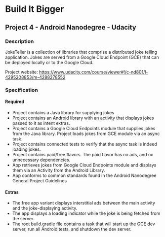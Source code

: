 # Build It Bigger
## Project 4 - Android Nanodegree - Udacity

### Description
JokeTeller is a collection of libraries that comprise a distributed joke telling application. Jokes are served from a Google Cloud Endpoint (GCE) that can be deployed locally or to the Google Cloud. 

Project website: <https://www.udacity.com/course/viewer#!/c-nd801/l-4295208853/m-4288278552>

### Specification
#### Required
- Project contains a Java library for supplying jokes
- Project contains an Android library with an activity that displays jokes passed to it as intent extras.
- Project contains a Google Cloud Endpoints module that supplies jokes from the Java library. Project loads jokes from GCE module via an async task.
- Project contains connected tests to verify that the async task is indeed loading jokes.
- Project contains paid/free flavors. The paid flavor has no ads, and no unnecessary dependencies.
- App retrieves jokes from Google Cloud Endpoints module and displays them via an Activity from the Android Library.
- App conforms to common standards found in the Android Nanodegree General Project Guidelines

#### Extras
- The free app variant displays interstitial ads between the main activity and the joke-displaying activity.
- The app displays a loading indicator while the joke is being fetched from the server.
- The root build.gradle file contains a task that will start up the GCE dev server, run all Android tests, and shutdown the dev server.

